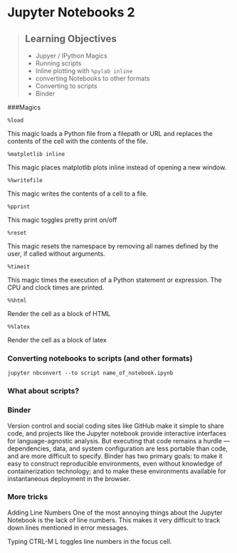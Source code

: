 # Jupyter Notebooks 2

> ## Learning Objectives
>
> *   Jupyer / IPython Magics
> *   Running scripts
> *  Inline plotting with `%pylab inline`
> *  converting Notebooks to other formats
> *   Converting to scripts
> *   Binder


###Magics

    %load 

This magic loads a Python file from a filepath or URL and replaces the contents of the cell with the contents of the file.
    
    %matplotlib inline
    
This magic places matplotlib plots inline instead of opening a new window.

    %%writefile

This magic writes the contents of a cell to a file.

    %pprint

This magic toggles pretty print on/off

    %reset

This magic resets the namespace by removing all names defined by the user, if called without arguments.

    %timeit

This magic times the execution of a Python statement or expression. The CPU and clock times are printed.

    %%html

Render the cell as a block of HTML

    %%latex

Render the cell as a block of latex

### Converting notebooks to scripts (and other formats)

    jupyter nbconvert --to script name_of_notebook.ipynb



### What about scripts?



### Binder

Version control and social coding sites like GitHub make it simple to share code, and projects like the Jupyter notebook provide interactive interfaces for language-agnostic analysis. But executing that code remains a hurdle — dependencies, data, and system configuration are less portable than code, and are more difficult to specify. Binder has two primary goals: to make it easy to construct reproducible environments, even without knowledge of containerization technology; and to make these environments available for instantaneous deployment in the browser.



### More tricks

Adding Line Numbers
One of the most annoying things about the Jupyter Notebook is the lack of line numbers. This makes it very difficult to track down lines mentioned in error messages.

Typing CTRL-M L toggles line numbers in the focus cell.
